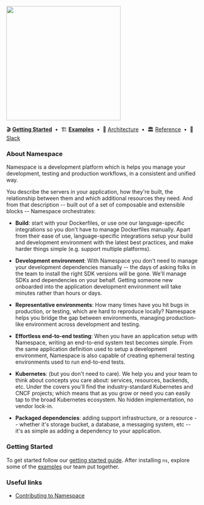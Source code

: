 <p>
  <a href="https://namespace.so">
    <img src="https://storage.googleapis.com/namespacelabs-docs-assets/gh/intro.svg" height="300">
  </a>
</p>

<div>
 🎬 <a href="https://docs.namespace.so/getting-started?utm_source=github"><b>Getting Started</b></a>
 <span>&nbsp;•&nbsp;</span>
 🏗️ <a href="https://docs.namespace.so/examples?utm_source=github"><b>Examples</b></a>
 <span>&nbsp;•&nbsp;</span>
 🗼 <a href="https://docs.namespace.so/architecture?utm_source=github">Architecture</a>
 <span>&nbsp;•&nbsp;</span>
 🏛️ <a href="https://docs.namespace.so/reference?utm_source=github">Reference</a>
 <span>&nbsp;•&nbsp;</span>
 💬 <a href="https://slack.namespace.so?utm_source=github">Slack</a>
</div>


### **About Namespace**

Namespace is a development platform which is helps you manage your development, testing and production workflows, in a consistent and unified way.

You describe the servers in your application, how they're built, the relationship between them and which additional resources they need. And from that description -- built out of a set of composable and extensible blocks -- Namespace orchestrates:

- **Build**: start with your Dockerfiles, or use one our language-specific integrations so you don't have to manage Dockerfiles manually. Apart from their ease of use, language-specific integrations setup your build and development environment with the latest best practices, and make harder things simple (e.g. support multiple platforms).

- **Development environment**: With Namespace you don't need to manage your development dependencies manually -- the days of asking folks in the team to install the right SDK versions will be gone. We'll manage SDKs and dependencies on your behalf. Getting someone new onboarded into the application development environment will take minutes rather than hours or days.
 
- **Representative environments**: How many times have you hit bugs in production, or testing, which are hard to reproduce locally? Namespace helps you bridge the gap between environments, managing production-like environment across development and testing.

- **Effortless end-to-end testing**: When you have an application setup with Namespace, writing an end-to-end system test becomes simple. From the same application definition used to setup a development environment, Namespace is also capable of creating ephemeral testing environments used to run end-to-end tests.

- **Kubernetes**: (but you don't need to care). We help you and your team to think about concepts you care about: services, resources, backends, etc. Under the covers you'll find the industry-standard Kubernetes and CNCF projects; which means that as you grow or need you can easily tap to the broad Kubernetes ecosystem. No hidden implementation, no vendor lock-in.

- **Packaged dependencies**: adding support infrastructure, or a resource -- whether it's storage bucket, a database, a messaging system, etc -- it's as simple as adding a dependency to your application.

### **Getting Started**

To get started follow our [getting started guide](https://docs.namespace.so/getting-started/). After installing `ns`, explore some of the [examples](/namespacelabs/examples) our team put together.

### **Useful links**

- [Contributing to Namespace](/CONTRIBUTING.md)
